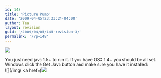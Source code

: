 ```yaml
---
id: 148
title: 'Picture Pump'
date: '2009-04-05T23:33:24-04:00'
author: Tea
layout: revision
guid: '/2009/04/05/145-revision-3/'
permalink: '/?p=148'
---
```


![](/img/entries/PicturePump_screenshot.png)

You just need java 1.5+ to run it. If you have OSX 1.4+ you should be all set. Windows click the Get Java button and make sure you have it installed:  
![](/img/
<a href=)![](/img/webstart_button.gif)